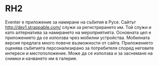 # RH2
Eventer е приложение за намиране на събития в Русе.
Сайтът http://dev1.strappable.com/ служи за регистрирането им. Той служи и като алтернатива за намирането на мероприятията.
Основната цел е приложението да се използва чрез мобилни устройства. Мобилната версия предлага много повече възможности от сайта. Приложението оценява събитията персонализирано за потребителя според неговите интереси и местоположение. Може да се използва и за заснемане на снимки и качването им в галерия.
